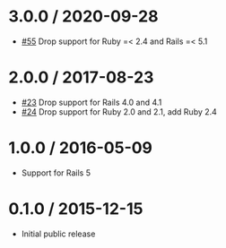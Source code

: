 # 3.0.0 / 2020-09-28

- [#55](https://github.com/gocardless/activerecord-safer_migrations/pull/55) Drop support for Ruby =< 2.4 and Rails =< 5.1

# 2.0.0 / 2017-08-23

- [#23](https://github.com/gocardless/activerecord-safer_migrations/pull/23) Drop support for Rails 4.0 and 4.1
- [#24](https://github.com/gocardless/activerecord-safer_migrations/pull/24) Drop support for Ruby 2.0 and 2.1, add Ruby 2.4

# 1.0.0 / 2016-05-09

- Support for Rails 5

# 0.1.0 / 2015-12-15

- Initial public release
